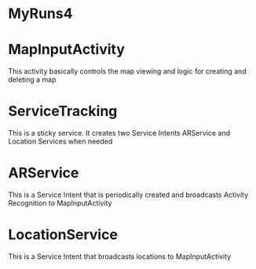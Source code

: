 # MyRuns4    

# MapInputActivity
This activity basically controls the map viewing and logic for creating and deleting a map


# ServiceTracking
This is a sticky service. It creates two Service Intents ARService and Location Services when needed

# ARService
This is a Service Intent that is periodically created and broadcasts Activity Recognition to MapInputActivity

# LocationService
This is a Service Intent that broadcasts locations to MapInputActivity